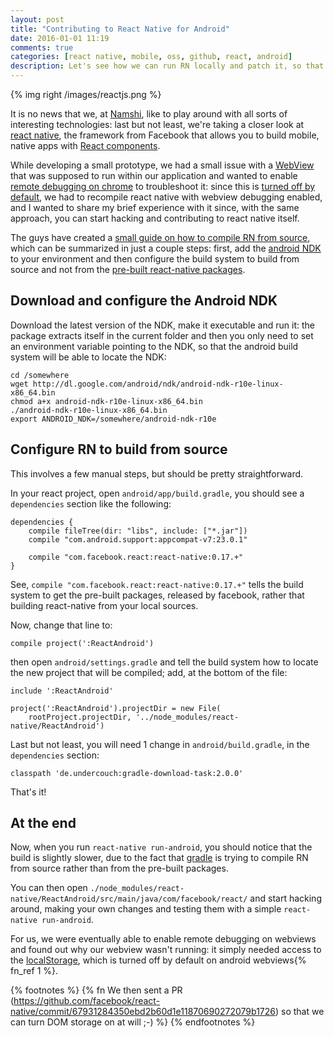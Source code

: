 ```yaml
---
layout: post
title: "Contributing to React Native for Android"
date: 2016-01-01 11:19
comments: true
categories: [react native, mobile, oss, github, react, android]
description: Let's see how we can run RN locally and patch it, so that we can give back to the community!
---
```


{% img right /images/reactjs.png %}

It is no news that we, at [Namshi](http://tech.namshi.com), like to play around with all
sorts of interesting technologies: last but not least, we're
taking a closer look at [react native](https://facebook.github.io/react-native/), the framework from Facebook
that allows you to build mobile, native apps with [React components](https://facebook.github.io/react/).

While developing a small prototype, we had a small issue with
a [WebView](http://developer.android.com/reference/android/webkit/WebView.html) that was supposed to run within our application and
wanted to enable [remote debugging on chrome](https://developer.chrome.com/devtools/docs/remote-debugging#debugging-webviews)
to troubleshoot it: since this is [turned
off by default](https://github.com/facebook/react-native/blob/e4272b456e6948c0942c610d3bc65bc29f0a7be6/ReactAndroid/src/main/java/com/facebook/react/views/webview/ReactWebViewManager.java#L77-L82), we had to recompile react native with webview
debugging enabled, and I wanted to share my brief experience with
it since, with the same approach, you can start hacking and
contributing to react native itself.

<!-- more -->

The guys have created a [small guide on how to compile RN from source](https://facebook.github.io/react-native/docs/android-building-from-source.html#content),
which can be summarized in just a couple steps: first, add the [android NDK](http://developer.android.com/tools/sdk/ndk/index.html) to
your environment and then configure the build system to build from source and
not from the [pre-built react-native packages](http://mvnrepository.com/artifact/com.facebook.react/react-native).

## Download and configure the Android NDK

Download the latest version of the NDK, make it executable
and run it: the package extracts itself in the current folder
and then you only need to set an environment variable
pointing to the NDK, so that the android build system will
be able to locate the NDK:

```
cd /somewhere
wget http://dl.google.com/android/ndk/android-ndk-r10e-linux-x86_64.bin
chmod a+x android-ndk-r10e-linux-x86_64.bin
./android-ndk-r10e-linux-x86_64.bin
export ANDROID_NDK=/somewhere/android-ndk-r10e
```

## Configure RN to build from source

This involves a few manual steps, but should be pretty straightforward.

In your react project, open `android/app/build.gradle`, you should see a
`dependencies` section like the following:

```
dependencies {
    compile fileTree(dir: "libs", include: ["*.jar"])
    compile "com.android.support:appcompat-v7:23.0.1"

    compile "com.facebook.react:react-native:0.17.+"
}
```

See, `compile "com.facebook.react:react-native:0.17.+"` tells the build system
to get the pre-built packages, released by facebook, rather that building react-native
from your local sources.

Now, change that line to:

```
compile project(':ReactAndroid')
```

then open `android/settings.gradle` and tell the build system how to locate
the new project that will be compiled; add, at the bottom of the file:

```
include ':ReactAndroid'

project(':ReactAndroid').projectDir = new File(
    rootProject.projectDir, '../node_modules/react-native/ReactAndroid')
```

Last but not least, you will need 1 change in `android/build.gradle`, in the
`dependencies` section:

```
classpath 'de.undercouch:gradle-download-task:2.0.0'
```

That's it!

## At the end

Now, when you run `react-native run-android`, you should notice that the
build is slightly slower, due to the fact that [gradle](http://gradle.org/)
is trying to compile RN from source rather than from the pre-built packages.

You can then open `./node_modules/react-native/ReactAndroid/src/main/java/com/facebook/react/`
and start hacking around, making your own changes and testing them with a simple
`react-native run-android`.

For us, we were eventually able to enable remote debugging on webviews and found out
why our webview wasn't running: it simply needed access to the
[localStorage](https://developer.mozilla.org/en/docs/Web/API/Window/localStorage),
which is turned off by default on android webviews{% fn_ref 1 %}.

{% footnotes %}
  {% fn We then sent a PR (https://github.com/facebook/react-native/commit/67931284350ebd2b60d1e11870690272079b1726) so that we can turn DOM storage on at will ;-) %}
{% endfootnotes %}
